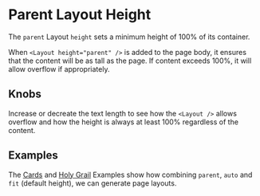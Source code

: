 # Parent Layout Height

The `parent` Layout `height` sets a minimum height of 100% of its container.

When `<Layout height="parent" />` is added to the page body, it ensures that the content will be as tall as the page. If content exceeds 100%, it will allow overflow if appropriately.

## Knobs

Increase or decreate the text length to see how the `<Layout />` allows overflow and how the height is always at least 100% regardless of the content.

## Examples

The [Cards](https://gymnastjs.github.io/gymnast/?selectedKind=%20Examples&selectedStory=Cards) and [Holy Grail](https://gymnastjs.github.io/gymnast/?selectedKind=%20Examples&selectedStory=Holy%20Grail) Examples show how combining `parent`, `auto` and `fit` (default height), we can generate page layouts.
